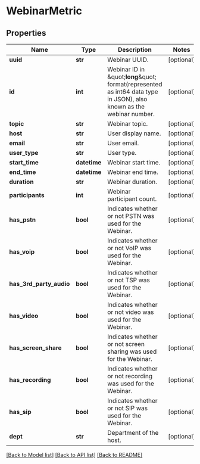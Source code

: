 # WebinarMetric

## Properties
Name | Type | Description | Notes
------------ | ------------- | ------------- | -------------
**uuid** | **str** | Webinar UUID. | [optional] 
**id** | **int** | Webinar ID in \&quot;**long**\&quot; format(represented as int64 data type in JSON), also known as the webinar number. | [optional] 
**topic** | **str** | Webinar topic. | [optional] 
**host** | **str** | User display name. | [optional] 
**email** | **str** | User email. | [optional] 
**user_type** | **str** | User type. | [optional] 
**start_time** | **datetime** | Webinar start time. | [optional] 
**end_time** | **datetime** | Webinar end time. | [optional] 
**duration** | **str** | Webinar duration. | [optional] 
**participants** | **int** | Webinar participant count. | [optional] 
**has_pstn** | **bool** | Indicates whether or not PSTN was used for the Webinar. | [optional] 
**has_voip** | **bool** | Indicates whether or not VoIP was used for the Webinar. | [optional] 
**has_3rd_party_audio** | **bool** | Indicates whether or not TSP was used for the Webinar. | [optional] 
**has_video** | **bool** | Indicates whether or not video was used for the Webinar. | [optional] 
**has_screen_share** | **bool** | Indicates whether or not screen sharing was used for the Webinar. | [optional] 
**has_recording** | **bool** | Indicates whether or not recording was used for the Webinar. | [optional] 
**has_sip** | **bool** | Indicates whether or not SIP was used for the Webinar. | [optional] 
**dept** | **str** | Department of the host. | [optional] 

[[Back to Model list]](../README.md#documentation-for-models) [[Back to API list]](../README.md#documentation-for-api-endpoints) [[Back to README]](../README.md)

